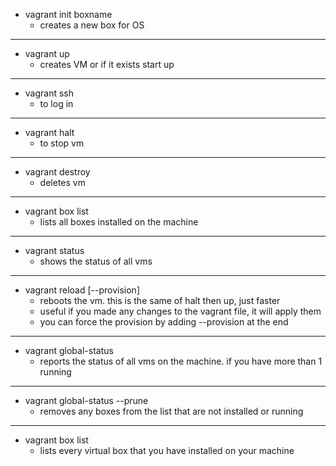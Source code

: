 - vagrant init boxname
  - creates a new box for OS

---

- vagrant up
  - creates VM or if it exists start up

---

- vagrant ssh
  - to log in

---

- vagrant halt
  - to stop vm

---

- vagrant destroy
  - deletes vm

---

- vagrant box list
  - lists all boxes installed on the machine

---

- vagrant status
  - shows the status of all vms

---

- vagrant reload [--provision]
  - reboots the vm. this is the same of halt then up, just faster
  - useful if you made any changes to the vagrant file, it will apply them
  - you can force the provision by adding --provision at the end

---

- vagrant global-status
  - reports the status of all vms on the machine. if you have more than 1 running

---

- vagrant global-status --prune
  - removes any boxes from the list that are not installed or running

---

- vagrant box list
  - lists every virtual box that you have installed on your machine
